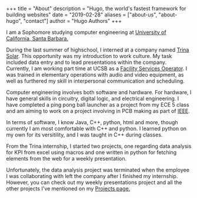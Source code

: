+++
title = "About"
description = "Hugo, the world's fastest framework for building websites"
date = "2019-02-28"
aliases = ["about-us", "about-hugo", "contact"]
author = "Hugo Authors"
+++

I am a Sophomore studying computer engineering at [University of California, Santa Barbara.](https://www.ucsb.edu/)
	
During the last summer of highschool, I interned at a company named [Trina Solar](https://www.trinasolar.com/us). This opportunity was my introduction to work culture. My task included data entry and to lead presentations within the company. Currently, I am working part time at UCSB as a [Facility Services Operator](https://conferences.ucsb.edu/student-employment). I was trained in elementary operations with audio and video equipment, as well as furthered my skill in interpersonal communication and scheduling. 

Computer engineering involves both software and hardware. For hardware, I have general skills in circuitry, digital logic, and electrical engineering. I have completed a ping pong ball launcher as a project from my ECE 5 class and am aiming to work on a project involving in PCB making as part of [IEEE](https://www.ieee.org/).

In terms of software, I know Java, C++, python, html and more, though currently I am most comfortable with C++ and python. I learned python on my own for its versitility, and I was taught in C++ during classes.

From the Trina internship, I started two projects, one regarding data analysis for KPI from excel using macros and one written in python for fetching elements from the web for a weekly presentation. 

Unfortunately, the data analysis project was terminated when the employee I was collaborating with left the company after I finished my internship. However, you can check out my weekly presentations project and all the other projects I've mentioned on my [Projects page.](https://stevenzhujr.com/projects/)


